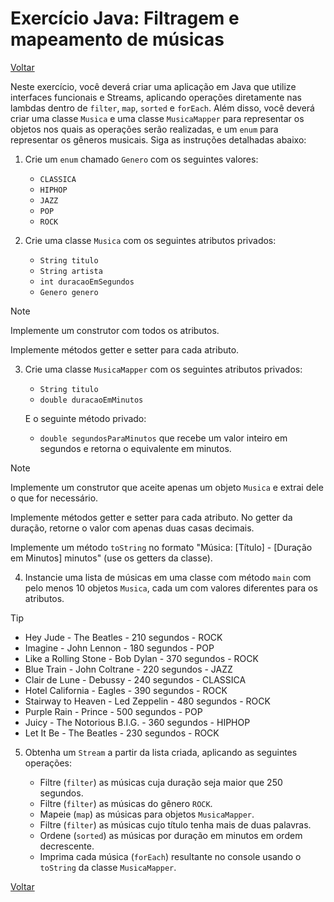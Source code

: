 # Exercício Java: Filtragem e mapeamento de músicas

[Voltar](../../../README.md)

Neste exercício, você deverá criar uma aplicação em Java que utilize interfaces funcionais e Streams, aplicando operações diretamente nas lambdas dentro de `filter`, `map`, `sorted` e `forEach`. Além disso, você deverá criar uma classe `Musica` e uma classe `MusicaMapper` para representar os objetos nos quais as operações serão realizadas, e um `enum` para representar os gêneros musicais. Siga as instruções detalhadas abaixo:

1. Crie um `enum` chamado `Genero` com os seguintes valores:

   - `CLASSICA`
   - `HIPHOP`
   - `JAZZ`
   - `POP`
   - `ROCK`

2. Crie uma classe `Musica` com os seguintes atributos privados:

   - `String titulo`
   - `String artista`
   - `int duracaoEmSegundos`
   - `Genero genero`

> [!NOTE]
>
> Implemente um construtor com todos os atributos.
>
> Implemente métodos getter e setter para cada atributo.

3. Crie uma classe `MusicaMapper` com os seguintes atributos privados:

   - `String titulo`
   - `double duracaoEmMinutos`

   E o seguinte método privado:

   - `double segundosParaMinutos` que recebe um valor inteiro em segundos e retorna o equivalente em minutos.

> [!NOTE]
>
> Implemente um construtor que aceite apenas um objeto `Musica` e extrai dele o que for necessário.
>
> Implemente métodos getter e setter para cada atributo. No getter da duração, retorne o valor com apenas duas casas decimais.
>
> Implemente um método `toString` no formato "Música: [Título] - [Duração em Minutos] minutos" (use os getters da classe).

4. Instancie uma lista de músicas em uma classe com método `main` com pelo menos 10 objetos `Musica`, cada um com valores diferentes para os atributos.

> [!TIP]
>
> - Hey Jude - The Beatles - 210 segundos - ROCK
> - Imagine - John Lennon - 180 segundos - POP
> - Like a Rolling Stone - Bob Dylan - 370 segundos - ROCK
> - Blue Train - John Coltrane - 220 segundos - JAZZ
> - Clair de Lune - Debussy - 240 segundos - CLASSICA
> - Hotel California - Eagles - 390 segundos - ROCK
> - Stairway to Heaven - Led Zeppelin - 480 segundos - ROCK
> - Purple Rain - Prince - 500 segundos - POP
> - Juicy - The Notorious B.I.G. - 360 segundos - HIPHOP
> - Let It Be - The Beatles - 230 segundos - ROCK

5. Obtenha um `Stream` a partir da lista criada, aplicando as seguintes operações:

   - Filtre (`filter`) as músicas cuja duração seja maior que 250 segundos.
   - Filtre (`filter`) as músicas do gênero `ROCK`.
   - Mapeie (`map`) as músicas para objetos `MusicaMapper`.
   - Filtre (`filter`) as músicas cujo título tenha mais de duas palavras.
   - Ordene (`sorted`) as músicas por duração em minutos em ordem decrescente.
   - Imprima cada música (`forEach`) resultante no console usando o `toString` da classe `MusicaMapper`.

[Voltar](../../../README.md)

